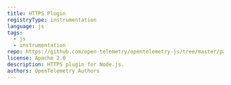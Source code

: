 ```yaml
---
title: HTTPS Plugin
registryType: instrumentation
language: js
tags:
  - js
  - instrumentation
repo: https://github.com/open-telemetry/opentelemetry-js/tree/master/packages/opentelemetry-plugin-https
license: Apache 2.0
description: HTTPS plugin for Node.js.
authors: OpenTelemetry Authors
---
```


